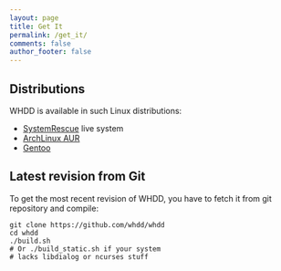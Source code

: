 ```yaml
---
layout: page
title: Get It
permalink: /get_it/
comments: false
author_footer: false
---
```


## Distributions

WHDD is available in such Linux distributions:

* [SystemRescue](https://www.system-rescue.org) live system
* [ArchLinux AUR](https://repology.org/project/whdd/versions)
* [Gentoo](https://packages.gentoo.org/packages/sys-block/whdd)

## Latest revision from Git

To get the most recent revision of WHDD, you have to fetch it from git repository and compile:

~~~
git clone https://github.com/whdd/whdd
cd whdd
./build.sh
# Or ./build_static.sh if your system
# lacks libdialog or ncurses stuff
~~~
